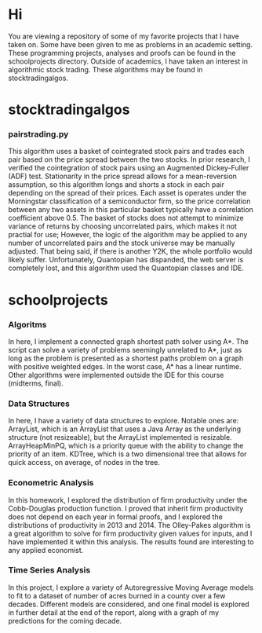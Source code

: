 # Hi

You are viewing a repository of some of my favorite projects that I have taken on. Some have been given to me as problems in an academic setting. These programming projects, analyses and proofs can be found in the schoolprojects directory. Outside of academics, I have taken an interest in algorithmic stock trading. These algorithms may be found in stocktradingalgos.

# stocktradingalgos

### pairstrading.py

This algorithm uses a basket of cointegrated stock pairs and trades each pair based on the price spread between the two stocks. In prior research, I verified the cointegration of stock pairs using an Augmented Dickey-Fuller (ADF) test. Stationarity in the price spread allows for a mean-reversion assumption, so this algorithm longs and shorts a stock in each pair depending on the spread of their prices. Each asset is operates under the Morningstar classification of a semiconductor firm, so the price correlation between any two assets in this particular basket typically have a correlation coefficient above 0.5. The basket of stocks does not attempt to minimize variance of returns by choosing uncorrelated pairs, which makes it not practial for use; However, the logic of the algorithm may be applied to any number of uncorrelated pairs and the stock universe may be manually adjusted. That being said, if there is another Y2K, the whole portfolio would likely suffer. Unfortunately, Quantopian has dispanded, the web server is completely lost, and this algorithm used the Quantopian classes and IDE.

# schoolprojects

### Algoritms

In here, I implement a connected graph shortest path solver using A*. The script can solve a variety of problems seemingly unrelated to A*, just as long as the problem is presented as a shortest paths problem on a graph with positive weighted edges. In the worst case, A* has a linear runtime. Other algorithms were implemented outside the IDE for this course (midterms, final).

### Data Structures 

In here, I have a variety of data structures to explore. Notable ones are: ArrayList, which is an ArrayList that uses a Java Array as the underlying structure (not resizeable), but the ArrayList implemented is resizable. ArrayHeapMinPQ, which is a priority queue with the ability to change the priority of an item. KDTree, which is a two dimensional tree that allows for quick access, on average, of nodes in the tree. 

### Econometric Analysis

In this homework, I explored the distribution of firm productivity under the Cobb-Douglas production function. I proved that inherit firm productivity does not depend on each year in formal proofs, and I explored the distributions of productivity in 2013 and 2014. The Olley-Pakes algorithm is a great algorithm to solve for firm productivity given values for inputs, and I have implemented it within this analysis. The results found are interesting to any applied economist.

### Time Series Analysis

In this project, I explore a variety of Autoregressive Moving Average models to fit to a dataset of number of acres burned in a county over a few decades. Different models are considered, and one final model is explored in further detail at the end of the report, along with a graph of my predictions for the coming decade.


